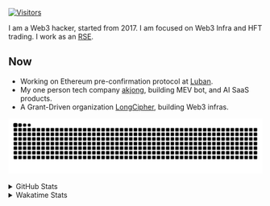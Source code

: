 <!-- markdownlint-disable MD041 MD010 MD033 -->
[![Visitors](https://api.visitorbadge.io/api/daily?path=Akagi201%2FAkagi201&label=Visitors%20Today&countColor=%2337d67a)](https://visitorbadge.io/status?path=Akagi201%2FAkagi201)

I am a Web3 hacker, started from 2017. I am focused on Web3 Infra and HFT trading.
I work as an [RSE](https://us-rse.org/about/what-is-an-rse/).

## Now

* Working on Ethereum pre-confirmation protocol at [Luban](https://github.com/lu-bann).
* My one person tech company [akjong](https://github.com/akjong), building MEV bot, and AI SaaS products.
* A Grant-Driven organization [LongCipher](https://github.com/longcipher), building Web3 infras.

[![github contribution grid snake animation](https://raw.githubusercontent.com/Akagi201/Akagi201/output/github-contribution-grid-snake.svg#gh-light-mode-only)](https://github.com/Akagi201)

<details>
<summary>GitHub Stats</summary>
  <a href="https://github.com/Akagi201"><img alt="Profile Detail" src="https://raw.githubusercontent.com/Akagi201/Akagi201/master/profile-summary-card-output/dracula/0-profile-details.svg" /></a>
  <a href="https://github.com/Akagi201"><img alt="Github Stats" src="https://raw.githubusercontent.com/Akagi201/Akagi201/master/profile-summary-card-output/dracula/3-stats.svg" /></a>
  <a href="https://github.com/Akagi201"><img alt="Lang By Commits" src="https://raw.githubusercontent.com/Akagi201/Akagi201/master/profile-summary-card-output/dracula/2-most-commit-language.svg" /></a>
</details>

<details>
<summary>Wakatime Stats</summary>
<br>

<!--START_SECTION:waka-->

```txt
From: 17 February 2025 - To: 24 February 2025

Total Time: 26 hrs 34 mins

Other              13 hrs 40 mins  █████████████░░░░░░░░░░░░   51.48 %
Rust               3 hrs 59 mins   ███▓░░░░░░░░░░░░░░░░░░░░░   15.00 %
TOML               2 hrs 47 mins   ██▓░░░░░░░░░░░░░░░░░░░░░░   10.54 %
sh                 2 hrs 7 mins    ██░░░░░░░░░░░░░░░░░░░░░░░   07.97 %
Python             1 hr 29 mins    █▒░░░░░░░░░░░░░░░░░░░░░░░   05.60 %
YAML               31 mins         ▒░░░░░░░░░░░░░░░░░░░░░░░░   01.97 %
Git Config         28 mins         ▒░░░░░░░░░░░░░░░░░░░░░░░░   01.79 %
XML                19 mins         ▒░░░░░░░░░░░░░░░░░░░░░░░░   01.25 %
Markdown           17 mins         ▒░░░░░░░░░░░░░░░░░░░░░░░░   01.12 %
Just               11 mins         ▒░░░░░░░░░░░░░░░░░░░░░░░░   00.74 %
```

<!--END_SECTION:waka-->

</details>
